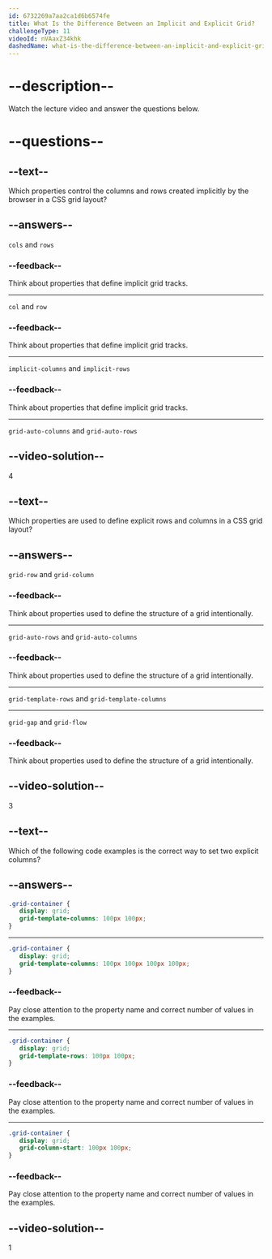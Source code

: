 ```yaml
---
id: 6732269a7aa2ca1d6b6574fe
title: What Is the Difference Between an Implicit and Explicit Grid?
challengeType: 11
videoId: nVAaxZ34khk
dashedName: what-is-the-difference-between-an-implicit-and-explicit-grid
---
```


# --description--

Watch the lecture video and answer the questions below.

# --questions--

## --text--

Which properties control the columns and rows created implicitly by the browser in a CSS grid layout?

## --answers--

`cols` and `rows`

### --feedback--

Think about properties that define implicit grid tracks.

---

`col` and `row`

### --feedback--

Think about properties that define implicit grid tracks.

---

`implicit-columns` and `implicit-rows`

### --feedback--

Think about properties that define implicit grid tracks.

--- 

`grid-auto-columns` and `grid-auto-rows`

## --video-solution--

4

## --text--

Which properties are used to define explicit rows and columns in a CSS grid layout?

## --answers--

`grid-row` and `grid-column`

### --feedback--

Think about properties used to define the structure of a grid intentionally.

---

`grid-auto-rows` and `grid-auto-columns`

### --feedback--

Think about properties used to define the structure of a grid intentionally.

---

`grid-template-rows` and `grid-template-columns`

--- 

`grid-gap` and `grid-flow`

### --feedback--

Think about properties used to define the structure of a grid intentionally.

## --video-solution--

3

## --text--

Which of the following code examples is the correct way to set two explicit columns?

## --answers--

```css
.grid-container {
   display: grid;
   grid-template-columns: 100px 100px;
}
```

---

```css
.grid-container {
   display: grid;
   grid-template-columns: 100px 100px 100px 100px;
}
```

### --feedback--

Pay close attention to the property name and correct number of values in the examples.

---

```css
.grid-container {
   display: grid;
   grid-template-rows: 100px 100px;
}
```

### --feedback--

Pay close attention to the property name and correct number of values in the examples.

--- 

```css
.grid-container {
   display: grid;
   grid-column-start: 100px 100px;
}
```

### --feedback--

Pay close attention to the property name and correct number of values in the examples.

## --video-solution--

1
